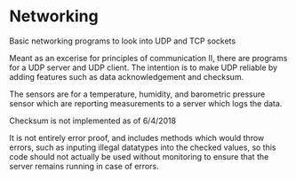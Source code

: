 # Networking
Basic networking programs to look into UDP and TCP sockets

Meant as an excerise for principles of communication II, there are programs for a UDP server and UDP client.
The intention is to make UDP reliable by adding features such as data acknowledgement and checksum.

The sensors are for a temperature, humidity, and barometric pressure sensor which are reporting measurements to a server which logs the data.

Checksum is not implemented as of 6/4/2018

It is not entirely error proof, and includes methods which would throw errors, such as inputing illegal datatypes into the checked values,
so this code should not actually be used without monitoring to ensure that the server remains running in case of errors.

